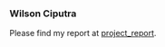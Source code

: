 ### Wilson Ciputra
Please find my report at [project_report](wilson_text_mining/project_report.md).
